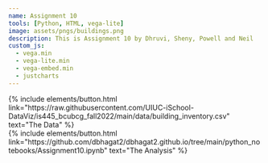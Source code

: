 ```yaml
---
name: Assignment 10
tools: [Python, HTML, vega-lite]
image: assets/pngs/buildings.png
description: This is Assignment 10 by Dhruvi, Sheny, Powell and Neil
custom_js:
  - vega.min
  - vega-lite.min
  - vega-embed.min
  - justcharts
---
```


<vegachart schema-url="{{ site.baseurl }}/assets/json/Viz1.json" style="width: 100%"></vegachart>

<vegachart schema-url="{{ site.baseurl }}/assets/json/Viz2.json" style="width: 100%"></vegachart>

<div class="left">
{% include elements/button.html link="https://raw.githubusercontent.com/UIUC-iSchool-DataViz/is445_bcubcg_fall2022/main/data/building_inventory.csv" text="The Data" %}
</div>

<div class="right">
{% include elements/button.html link="https://github.com/dbhagat2/dbhagat2.github.io/tree/main/python_notebooks/Assignment10.ipynb" text="The Analysis" %}
</div>

